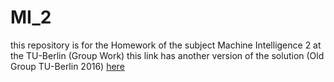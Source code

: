 # MI_2
this repository is for the Homework of the subject Machine Intelligence 2 at the TU-Berlin (Group Work)
this link has another version of the solution (Old Group TU-Berlin 2016)
[here](https://github.com/jrieke/machine-intelligence-2)
